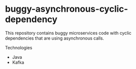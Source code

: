 # buggy-asynchronous-cyclic-dependency

This repository contains buggy microservices code with cyclic dependencies that are using asynchronous calls.

Technologies
- Java
- Kafka
